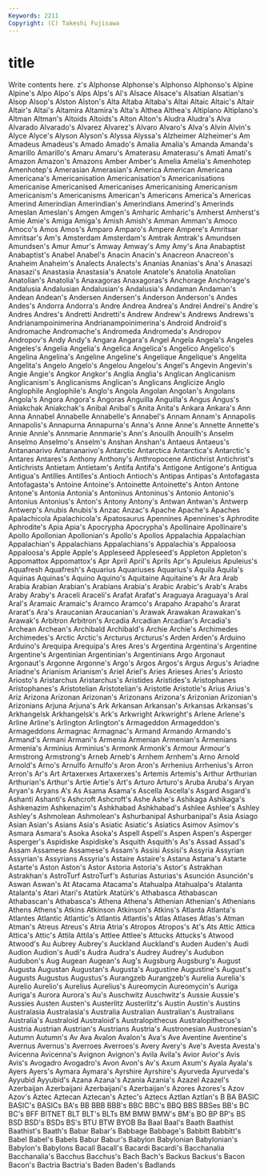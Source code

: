 ```yaml
---
Keywords: 2211 
Copyright: (C) Takeshi Fujisawa
---
```


# title

Write contents here.
z's Alphonse Alphonse's Alphonso Alphonso's Alpine Alpine's Alpo Alpo's
Alps Alps's Al's Alsace Alsace's Alsatian Alsatian's Alsop Alsop's Alston
Alston's Alta Altaba Altaba's Altai Altaic Altaic's Altair Altair's Altai's
Altamira Altamira's Alta's Althea Althea's Altiplano Altiplano's Altman Altman's Altoids
Altoids's Alton Alton's Aludra Aludra's Alva Alvarado Alvarado's Alvarez Alvarez's
Alvaro Alvaro's Alva's Alvin Alvin's Alyce Alyce's Alyson Alyson's Alyssa
Alyssa's Alzheimer Alzheimer's Am Amadeus Amadeus's Amado Amado's Amalia Amalia's
Amanda Amanda's Amarillo Amarillo's Amaru Amaru's Amaterasu Amaterasu's Amati Amati's
Amazon Amazon's Amazons Amber Amber's Amelia Amelia's Amenhotep Amenhotep's Amerasian
Amerasian's America American Americana Americana's Americanisation Americanisation's Americanisations Americanise Americanised
Americanises Americanising Americanism Americanism's Americanisms American's Americans America's Americas Amerind
Amerindian Amerindian's Amerindians Amerind's Amerinds Ameslan Ameslan's Amgen Amgen's Amharic
Amharic's Amherst Amherst's Amie Amie's Amiga Amiga's Amish Amish's Amman
Amman's Amoco Amoco's Amos Amos's Amparo Amparo's Ampere Ampere's Amritsar
Amritsar's Am's Amsterdam Amsterdam's Amtrak Amtrak's Amundsen Amundsen's Amur Amur's
Amway Amway's Amy Amy's Ana Anabaptist Anabaptist's Anabel Anabel's Anacin
Anacin's Anacreon Anacreon's Anaheim Anaheim's Analects Analects's Ananias Ananias's Ana's
Anasazi Anasazi's Anastasia Anastasia's Anatole Anatole's Anatolia Anatolian Anatolian's Anatolia's
Anaxagoras Anaxagoras's Anchorage Anchorage's Andalusia Andalusian Andalusian's Andalusia's Andaman Andaman's
Andean Andean's Andersen Andersen's Anderson Anderson's Andes Andes's Andorra Andorra's
Andre Andrea Andrea's Andrei Andrei's Andre's Andres Andres's Andretti Andretti's
Andrew Andrew's Andrews Andrews's Andrianampoinimerina Andrianampoinimerina's Android Android's Andromache Andromache's
Andromeda Andromeda's Andropov Andropov's Andy Andy's Angara Angara's Angel Angela
Angela's Angeles Angeles's Angelia Angelia's Angelica Angelica's Angelico Angelico's Angelina
Angelina's Angeline Angeline's Angelique Angelique's Angelita Angelita's Angelo Angelo's Angelou
Angelou's Angel's Angevin Angevin's Angie Angie's Angkor Angkor's Anglia Anglia's
Anglican Anglicanism Anglicanism's Anglicanisms Anglican's Anglicans Anglicize Anglo Anglophile Anglophile's
Anglo's Angola Angolan Angolan's Angolans Angola's Angora Angora's Angoras Anguilla
Anguilla's Angus Angus's Aniakchak Aniakchak's Anibal Anibal's Anita Anita's Ankara
Ankara's Ann Anna Annabel Annabelle Annabelle's Annabel's Annam Annam's Annapolis
Annapolis's Annapurna Annapurna's Anna's Anne Anne's Annette Annette's Annie Annie's
Annmarie Annmarie's Ann's Anouilh Anouilh's Anselm Anselmo Anselmo's Anselm's Anshan
Anshan's Antaeus Antaeus's Antananarivo Antananarivo's Antarctic Antarctica Antarctica's Antarctic's Antares
Antares's Anthony Anthony's Anthropocene Antichrist Antichrist's Antichrists Antietam Antietam's Antifa
Antifa's Antigone Antigone's Antigua Antigua's Antilles Antilles's Antioch Antioch's Antipas
Antipas's Antofagasta Antofagasta's Antoine Antoine's Antoinette Antoinette's Anton Antone Antone's
Antonia Antonia's Antoninus Antoninus's Antonio Antonio's Antonius Antonius's Anton's Antony
Antony's Antwan Antwan's Antwerp Antwerp's Anubis Anubis's Anzac Anzac's Apache
Apache's Apaches Apalachicola Apalachicola's Apatosaurus Apennines Apennines's Aphrodite Aphrodite's Apia
Apia's Apocrypha Apocrypha's Apollinaire Apollinaire's Apollo Apollonian Apollonian's Apollo's Apollos
Appalachia Appalachian Appalachian's Appalachians Appalachians's Appalachia's Appaloosa Appaloosa's Apple Apple's
Appleseed Appleseed's Appleton Appleton's Appomattox Appomattox's Apr April April's Aprils
Apr's Apuleius Apuleius's Aquafresh Aquafresh's Aquarius Aquariuses Aquarius's Aquila Aquila's
Aquinas Aquinas's Aquino Aquino's Aquitaine Aquitaine's Ar Ara Arab Arabia
Arabian Arabian's Arabians Arabia's Arabic Arabic's Arab's Arabs Araby Araby's
Araceli Araceli's Arafat Arafat's Araguaya Araguaya's Aral Aral's Aramaic Aramaic's
Aramco Aramco's Arapaho Arapaho's Ararat Ararat's Ara's Araucanian Araucanian's Arawak
Arawakan Arawakan's Arawak's Arbitron Arbitron's Arcadia Arcadian Arcadian's Arcadia's Archean
Archean's Archibald Archibald's Archie Archie's Archimedes Archimedes's Arctic Arctic's Arcturus
Arcturus's Arden Arden's Arduino Arduino's Arequipa Arequipa's Ares Ares's Argentina
Argentina's Argentine Argentine's Argentinian Argentinian's Argentinians Argo Argonaut Argonaut's Argonne
Argonne's Argo's Argos Argos's Argus Argus's Ariadne Ariadne's Arianism Arianism's
Ariel Ariel's Aries Arieses Aries's Ariosto Ariosto's Aristarchus Aristarchus's Aristides
Aristides's Aristophanes Aristophanes's Aristotelian Aristotelian's Aristotle Aristotle's Arius Arius's Ariz
Arizona Arizonan Arizonan's Arizonans Arizona's Arizonian Arizonian's Arizonians Arjuna Arjuna's
Ark Arkansan Arkansan's Arkansas Arkansas's Arkhangelsk Arkhangelsk's Ark's Arkwright Arkwright's
Arlene Arlene's Arline Arline's Arlington Arlington's Armageddon Armageddon's Armageddons Armagnac
Armagnac's Armand Armando Armando's Armand's Armani Armani's Armenia Armenian Armenian's
Armenians Armenia's Arminius Arminius's Armonk Armonk's Armour Armour's Armstrong Armstrong's
Arneb Arneb's Arnhem Arnhem's Arno Arnold Arnold's Arno's Arnulfo Arnulfo's
Aron Aron's Arrhenius Arrhenius's Arron Arron's Ar's Art Artaxerxes Artaxerxes's
Artemis Artemis's Arthur Arthurian Arthurian's Arthur's Artie Artie's Art's Arturo
Arturo's Aruba Aruba's Aryan Aryan's Aryans A's As Asama Asama's
Ascella Ascella's Asgard Asgard's Ashanti Ashanti's Ashcroft Ashcroft's Ashe Ashe's
Ashikaga Ashikaga's Ashkenazim Ashkenazim's Ashkhabad Ashkhabad's Ashlee Ashlee's Ashley Ashley's
Ashmolean Ashmolean's Ashurbanipal Ashurbanipal's Asia Asiago Asian Asian's Asians Asia's
Asiatic Asiatic's Asiatics Asimov Asimov's Asmara Asmara's Asoka Asoka's Aspell
Aspell's Aspen Aspen's Asperger Asperger's Aspidiske Aspidiske's Asquith Asquith's As's
Assad Assad's Assam Assamese Assamese's Assam's Assisi Assisi's Assyria Assyrian
Assyrian's Assyrians Assyria's Astaire Astaire's Astana Astana's Astarte Astarte's Aston
Aston's Astor Astoria Astoria's Astor's Astrakhan Astrakhan's AstroTurf AstroTurf's Asturias
Asturias's Asunción Asunción's Aswan Aswan's At Atacama Atacama's Atahualpa Atahualpa's
Atalanta Atalanta's Atari Atari's Atatürk Atatürk's Athabasca Athabascan Athabascan's Athabasca's
Athena Athena's Athenian Athenian's Athenians Athens Athens's Atkins Atkinson Atkinson's
Atkins's Atlanta Atlanta's Atlantes Atlantic Atlantic's Atlantis Atlantis's Atlas Atlases
Atlas's Atman Atman's Atreus Atreus's Atria Atria's Atropos Atropos's At's
Ats Attic Attica Attica's Attic's Attila Attila's Attlee Attlee's Attucks
Attucks's Atwood Atwood's Au Aubrey Aubrey's Auckland Auckland's Auden Auden's
Audi Audion Audion's Audi's Audra Audra's Audrey Audrey's Audubon Audubon's
Aug Augean Augean's Aug's Augsburg Augsburg's August Augusta Augustan Augustan's
Augusta's Augustine Augustine's August's Augusts Augustus Augustus's Aurangzeb Aurangzeb's Aurelia
Aurelia's Aurelio Aurelio's Aurelius Aurelius's Aureomycin Aureomycin's Auriga Auriga's Aurora
Aurora's Au's Auschwitz Auschwitz's Aussie Aussie's Aussies Austen Austen's Austerlitz
Austerlitz's Austin Austin's Austins Australasia Australasia's Australia Australian Australian's Australians
Australia's Australoid Australoid's Australopithecus Australopithecus's Austria Austrian Austrian's Austrians Austria's
Austronesian Austronesian's Autumn Autumn's Av Ava Avalon Avalon's Ava's Ave
Aventine Aventine's Avernus Avernus's Averroes Averroes's Avery Avery's Ave's Avesta
Avesta's Avicenna Avicenna's Avignon Avignon's Avila Avila's Avior Avior's Avis
Avis's Avogadro Avogadro's Avon Avon's Av's Axum Axum's Ayala Ayala's
Ayers Ayers's Aymara Aymara's Ayrshire Ayrshire's Ayurveda Ayurveda's Ayyubid Ayyubid's
Azana Azana's Azania Azania's Azazel Azazel's Azerbaijan Azerbaijani Azerbaijani's Azerbaijan's
Azores Azores's Azov Azov's Aztec Aztecan Aztecan's Aztec's Aztecs Aztlan
Aztlan's B BA BASIC BASIC's BASICs BA's BB BBB BBB's
BBC BBC's BBQ BBS BBSes BB's BC BC's BFF BITNET
BLT BLT's BLTs BM BMW BMW's BM's BO BP BP's
BS BSD BSD's BSDs BS's BTU BTW BYOB Ba Baal
Baal's Baath Baathist Baathist's Baath's Babar Babar's Babbage Babbage's Babbitt
Babbitt's Babel Babel's Babels Babur Babur's Babylon Babylonian Babylonian's Babylon's
Babylons Bacall Bacall's Bacardi Bacardi's Bacchanalia Bacchanalia's Bacchus Bacchus's Bach
Bach's Backus Backus's Bacon Bacon's Bactria Bactria's Baden Baden's Badlands
